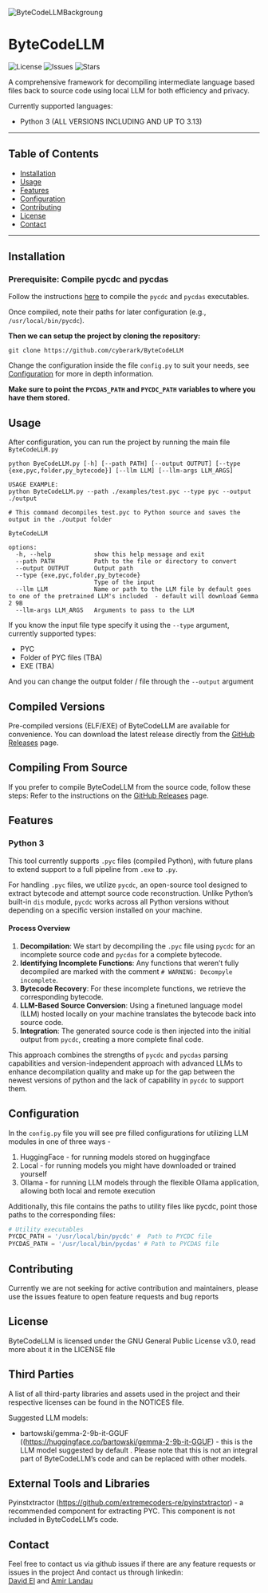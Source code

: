 ![ByteCodeLLMBackgroung](https://github.com/cyberark/ByteCodeLLM/blob/main/option1.png)

# ByteCodeLLM

![License](https://img.shields.io/github/license/cyberark/ByteCodeLLM) ![Issues](https://img.shields.io/github/issues/cyberark/ByteCodeLLM) ![Stars](https://img.shields.io/github/stars/cyberark/ByteCodeLLM)

A comprehensive framework for decompiling intermediate language based files back to source code using local LLM for both efficiency and privacy.

Currently supported languages:
* Python 3 (ALL VERSIONS INCLUDING AND UP TO 3.13)
---

## Table of Contents

- [Installation](#installation)
- [Usage](#usage)
- [Features](#features)
- [Configuration](#configuration)
- [Contributing](#contributing)
- [License](#license)
- [Contact](#contact)

---

## Installation
### Prerequisite: Compile pycdc and pycdas
Follow the instructions [here](https://github.com/zrax/pycdc) to compile the `pycdc` and `pycdas` executables.

Once compiled, note their paths for later configuration (e.g., `/usr/local/bin/pycdc`).

**Then we can setup the project by cloning the repository:**
```
git clone https://github.com/cyberark/ByteCodeLLM
```

Change the configuration inside the file `config.py` to suit your needs, see [Configuration](#configuration) for more in depth information.

**Make sure to point the `PYCDAS_PATH` and `PYCDC_PATH` variables to where you have them stored.**
## Usage
After configuration, you can run the project by running the main file `ByteCodeLLM.py`

```
python ByeCodeLLM.py [-h] [--path PATH] [--output OUTPUT] [--type {exe,pyc,folder,py_bytecode}] [--llm LLM] [--llm-args LLM_ARGS]

USAGE EXAMPLE:
python ByteCodeLLM.py --path ./examples/test.pyc --type pyc --output ./output

# This command decompiles test.pyc to Python source and saves the output in the ./output folder

ByteCodeLLM

options:
  -h, --help            show this help message and exit
  --path PATH           Path to the file or directory to convert
  --output OUTPUT       Output path
  --type {exe,pyc,folder,py_bytecode}
                        Type of the input
  --llm LLM             Name or path to the LLM file by default goes to one of the pretrained LLM's included  - default will download Gemma 2 9B 
  --llm-args LLM_ARGS   Arguments to pass to the LLM
```

If you know the input file type specify it using the `--type` argument, currently supported types:
* PYC
* Folder of PYC files (TBA)
* EXE (TBA)

And you can change the output folder / file through the `--output` argument

## Compiled Versions
Pre-compiled versions (ELF/EXE) of ByteCodeLLM are available for convenience. 
You can download the latest release directly from the [GitHub Releases](https://github.com/cyberark/ByteCodeLLM/releases) page.

## Compiling From Source
If you prefer to compile ByteCodeLLM from the source code, follow these steps:
Refer to the instructions on the [GitHub Releases](https://github.com/cyberark/ByteCodeLLM/releases) page.

## Features
### Python 3
This tool currently supports `.pyc` files (compiled Python), with future plans to extend support to a full pipeline from `.exe` to `.py`.

For handling `.pyc` files, we utilize `pycdc`, an open-source tool designed to extract bytecode and attempt source code reconstruction. Unlike Python’s built-in `dis` module, `pycdc` works across all Python versions without depending on a specific version installed on your machine.

#### Process Overview

1. **Decompilation**: We start by decompiling the `.pyc` file using `pycdc` for an incomplete source code and `pycdas` for a complete bytecode.
2. **Identifying Incomplete Functions**: Any functions that weren’t fully decompiled are marked with the comment `# WARNING: Decompyle incomplete`.
3. **Bytecode Recovery**: For these incomplete functions, we retrieve the corresponding bytecode.
4. **LLM-Based Source Conversion**: Using a finetuned language model (LLM) hosted locally on your machine translates the bytecode back into source code.
5. **Integration**: The generated source code is then injected into the initial output from `pycdc`, creating a more complete final code.

This approach combines the strengths of `pycdc` and `pycdas` parsing capabilities and version-independent approach with advanced LLMs to enhance decompilation quality and make up for the gap between the newest versions of python and the lack of capability in `pycdc` to support them.



## Configuration
In the `config.py` file you will see pre filled configurations for utilizing LLM modules in one of three ways - 
1. HuggingFace - for running models stored on huggingface
2. Local - for running models you might have downloaded or trained yourself
3. Ollama - for running LLM models through the flexible Ollama application, allowing both local and remote execution

Additionally, this file contains the paths to utility files like pycdc, point those paths to the corresponding files:
```python
# Utility executables
PYCDC_PATH = '/usr/local/bin/pycdc' #  Path to PYCDC file
PYCDAS_PATH = '/usr/local/bin/pycdas' # Path to PYCDAS file

```

## Contributing
Currently we are not seeking for active contribution and maintainers, please use the issues feature to open feature requests and bug reports

## License
ByteCodeLLM is licensed under the GNU General Public License v3.0, read more about it in the LICENSE file

## Third Parties
A list of all third-party libraries and assets used in the project and their respective licenses can be found in the NOTICES file.

Suggested LLM models:
* bartowski/gemma-2-9b-it-GGUF ((https://huggingface.co/bartowski/gemma-2-9b-it-GGUF) - this is the LLM model suggested by default . Please note that this is not an integral part of ByteCodeLLM’s code and can be replaced with other models. 

## External Tools and Libraries <br />
Pyinstxtractor (https://github.com/extremecoders-re/pyinstxtractor) - a recommended component for extracting PYC. This component is not included in ByteCodeLLM’s code. 

## Contact
Feel free to contact us via github issues if there are any feature requests or issues in the project
And contact us through linkedin:<br />
[David El](linkedin.com/in/david-el/) and [Amir Landau](linkedin.com/in/amirlandau)
